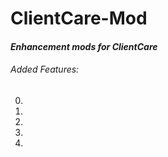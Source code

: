 # ClientCare-Mod
#### *Enhancement mods for ClientCare*

###### Added Features:
0.  
1. 	
2. 	
3.	
4.  